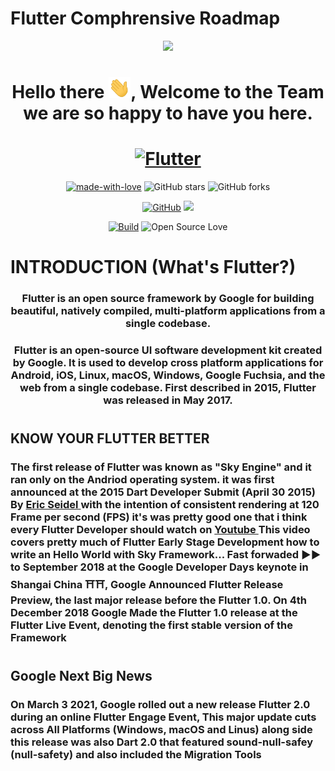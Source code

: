 # **Flutter Comphrensive Roadmap**

<p align="center"><img src="https://media.tenor.com/images/49e8bbc5b4245a62076c898a713e8a28/tenor.gif" width="150" style="margin-right:100" /></p>

<h1 align="center">Hello there <img src="https://raw.githubusercontent.com/ABSphreak/ABSphreak/master/gifs/Hi.gif" width="35" />, Welcome to the Team we are so happy to have you here.</h1>

<a href="https://flutter.dev/">
  <h1 align="center">
    <picture>
      <source media="(prefers-color-scheme: dark)" srcset="https://storage.googleapis.com/cms-storage-bucket/6e19fee6b47b36ca613f.png">
      <img alt="Flutter" src="https://storage.googleapis.com/cms-storage-bucket/c823e53b3a1a7b0d36a9.png">
    </picture>
  </h1>
</a>

<a><p align="center">[![made-with-love](https://img.shields.io/badge/Made%20with-💙-1f425f.svg)](https://flutter.dev/)
![GitHub stars](https://img.shields.io/github/stars/flutter/flutter?style=social) ![GitHub forks](https://img.shields.io/github/forks/flutter/flutter?style=social)</a></p> <p align="center"> <a href="https://github.com/"><img alt="GitHub" src="https://img.shields.io/badge/dynamic/json?logo=github&label=Followers&labelColor=282c34&color=181717&query=%24.data.totalSubs&url=https%3A%2F%2Fapi.spencerwoo.com%2Fsubstats%2F%3Fsource%3Dgithub%26queryKey%3Dflutter&longCache=true"/></a> <a href="https://github.com/flutter"><img src="https://komarev.com/ghpvc/?username=flutter"/></a> </p>
<a><p align="center">[![Build](https://github.com/Sangwan5688/BlackHole/actions/workflows/flutter.yml/badge.svg)](https://github.com/flutter/flutter/actions/workflows/flutter.yml) ![Open Source Love](https://badges.frapsoft.com/os/v2/open-source.svg?v=103)</p></a>

<p><h1>INTRODUCTION (What's Flutter?)</h1></p>

<h3 align="center">Flutter is an open source framework by Google for building beautiful, natively compiled, multi-platform applications from a single codebase.</h3>

<p><h3 align="center">Flutter is an open-source UI software development kit created by Google. It is used to develop cross platform applications for Android, iOS, Linux, macOS, Windows, Google Fuchsia, and the web from a single codebase.
First described in 2015, Flutter was released in May 2017. </h3></p>
<h1></h1>

<p><h2>KNOW YOUR FLUTTER BETTER</h2></p>

<h3 >The first release of Flutter was known as "Sky Engine" and it ran only on the Andriod operating system. it was first announced at the 2015 Dart Developer Submit (April 30 2015) By <a href="www.eseidel.com"> Eric Seidel </a>with the intention of consistent rendering at 120 Frame per second (FPS) it's was pretty good one that i think every Flutter Developer should watch on <a href="https://www.youtube.com/watch?v=PnIWl33YMwA"> Youtube </a> This video covers pretty much of Flutter Early Stage Development how to write an Hello World with Sky Framework... Fast forwaded ▶▶ to September 2018 at the Google Developer Days keynote in Shangai China ⛩⛩, Google Announced Flutter Release Preview, the last major release before the Flutter 1.0. On 4th December 2018 Google Made the Flutter 1.0 release at the Flutter Live Event, denoting the first stable version of the Framework </h3>
<h1></h1>

<p><h2>Google Next Big News</h2></p>
<h3>On March 3 2021, Google rolled out a new release Flutter 2.0 during an online Flutter Engage Event, This major update cuts across All Platforms (Windows, macOS and Linus) along side this release was also Dart 2.0 that featured sound-null-safey (null-safety) and also included the Migration Tools</h3>
